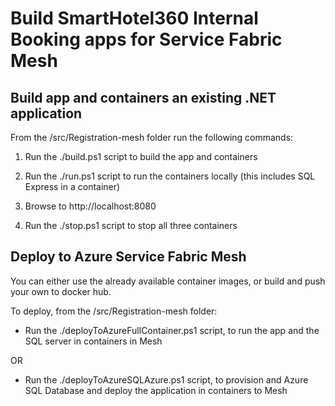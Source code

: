 # Build SmartHotel360 Internal Booking apps for Service Fabric Mesh

## Build app and containers an existing .NET application

From the /src/Registration-mesh folder run the following commands:

1. Run the ./build.ps1 script to build the app and containers

1. Run the ./run.ps1 script to run the containers locally (this includes SQL Express in a container)

1. Browse to http://localhost:8080

1. Run the ./stop.ps1 script to stop all three containers

## Deploy to Azure Service Fabric Mesh

You can either use the already available container images, or build and push your own to docker hub.

To deploy, from the /src/Registration-mesh folder:

- Run the ./deployToAzureFullContainer.ps1 script, to run the app and the SQL server in containers in Mesh

OR

- Run the ./deployToAzureSQLAzure.ps1 script, to provision and Azure SQL Database and deploy the application in containers to Mesh
